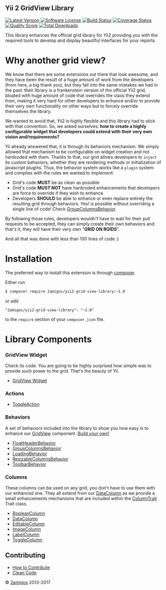 Yii 2 GridView Library
----------------------

[![Latest Version](https://img.shields.io/github/tag/2amigos/yii2-grid-view-library.svg?style=flat-square&label=release)](https://github.com/2amigos/yii2-grid-view-library/tags)
[![Software License](https://img.shields.io/badge/license-MIT-brightgreen.svg?style=flat-square)](LICENSE.md)
[![Build Status](https://img.shields.io/travis/2amigos/yii2-grid-view-library/master.svg?style=flat-square)](https://travis-ci.org/2amigos/yii2-grid-view-library)
[![Coverage Status](https://img.shields.io/scrutinizer/coverage/g/2amigos/yii2-grid-view-library.svg?style=flat-square)](https://scrutinizer-ci.com/g/2amigos/yii2-grid-view-library/code-structure)
[![Quality Score](https://img.shields.io/scrutinizer/g/2amigos/yii2-grid-view-library.svg?style=flat-square)](https://scrutinizer-ci.com/g/2amigos/yii2-grid-view-library)
[![Total Downloads](https://img.shields.io/packagist/dt/2amigos/yii2-grid-view-library.svg?style=flat-square)](https://packagist.org/packages/2amigos/yii2-grid-view-library)

This library enhances the official grid library for Yii2 providing you with the required tools to develop and display 
beautiful interfaces for your reports. 


Why another grid view?
====================== 

We know that there are some extensions out there that look awesome, and they have been the result of a huge amount of 
work from the developers (from here, a big thank you), but they fall into the same mistakes we had in the past: 
their library is a frankenstein version of the official Yii2 grid, bloated with huge amount of code that overrides 
the class they extend from, making it very hard for other developers to enhance and/or to provide their very own 
functionality on other ways but to forcely override themselves the library. 

We wanted to avoid that, Yii2 is highly flexible and this library had to stick with that convention. So, we asked 
ourselves: **how to create a highly configurable widget that developers could extend with their very own vision 
and/requirements?**

Yii already answered that, it is through its behaviors mechanism. We simply allowed that mechanism to be configurable 
on widget creation and not hardcoded with them. Thanks to that, our grid allows developers to `inject` its custom 
behaviors, whether they are rendering methods or initialization of javascript plugins. Thus, the behavior system works 
like a `plugin` system and complies with the rules we wanted to implement: 

- Grid's code **MUST** be as clean as possible 
- Grid's code **MUST NOT** have hardcoded enhancements that developers are force to override if they wish to enhance
- Developers **SHOULD** be able to enhance or even replace entirely the resulting grid through behaviors. Yes! is 
  possible without overriding a single line of code! Check [GroupColumnsBehavior](behaviors/group-columns-behavior.md)

By following those rules, developers wouldn't have to wait for their pull requests to be accepted, they can simply 
create their own behaviors and that's it, they will have their very own "**GRID ON ROIDS**".

And all that was done with less than 100 lines of code :)


Installation
============ 

The preferred way to install this extension is through [composer](http://getcomposer.org/download/).

Either run

```bash
$ composer require 2amigos/yii2-grid-view-library:~1.0
```

or add

```
"2amigos/yii2-grid-view-library": "~1.0"
```

to the `require` section of your `composer.json` file.


Library Components
==================

### GridView Widget

Check its code. You are going to be highly surprised how simple was to provide such power to the grid. That's the 
beauty of Yii.

- [GridView Widget](grids/enhanced-grid-view.md)

### Actions 

- [ToggleAction](actions/toggle-action.md)

### Behaviors 

A set of behaviors included into the library to show you how easy is to enhance our [GridView](grids/enhanced-grid-view.md) 
component. [Build your own!](guides/how-to-create-behaviors.md)

- [FloatHeaderBehavior](behaviors/float-header-behavior.md)
- [GroupColumnsBehavior](behaviors/group-columns-behavior.md)
- [LoadingBehavior](behaviors/loading-behavior.md)
- [ResizableColumnsBehavior](behaviors/resizable-columns-behavior.md)
- [ToolbarBehavior](behaviors/toolbar-behavior.md)

### Columns 

These columns can be used on any grid, you don't have to use them with our enhanced one. They all extend from our 
[DataColumn](columns/data-column.md) as we provide a small enhancements mechanisms that are included within the 
[ColumnTrait](columns/column-trait.md) Trait class.

- [BooleanColumn](columns/boolean-column.md)  
- [DataColumn](columns/data-column.md)
- [EditableColumn](columns/editable-column.md)
- [ImageColumn](columns/image-column.md) 
- [LabelColumn](columns/label-column.md)
- [ToggleColumn](columns/toggle-column.md)

Contributing
------------

- [How to Contribute](contributing/how-to.md)
- [Clean Code](contributing/clean-code.md)

© [2amigos](http://www.2amigos.us/) 2013-2017
